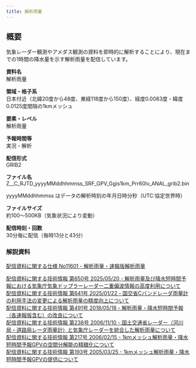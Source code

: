 ```yaml
---
title: 解析雨量
---
```


## 概要
気象レーダー観測やアメダス観測の資料を即時的に解析することにより、現在までの1時間の降水量を示す解析雨量を配信しています。

**資料名** <br/>
解析雨量

**領域・格子系** <br/>
日本付近（北緯20度から48度、東経118度から150度）、経度0.0083度・緯度0.0125度間隔の1kmメッシュ

**要素・レベル** <br/>
解析雨量

**予報時間等** <br/>
実況・解析

**配信形式** <br/>
GRIB2

**ファイル名** <br/>
Z__C_RJTD_yyyyMMddhhmmss_SRF_GPV_Ggis1km_Prr60lv_ANAL_grib2.bin

yyyyMMddhhmmss はデータの解析時刻の年月日時分秒（UTC:協定世界時）

**ファイルサイズ** <br/>
約100～500KB（気象状況により変動）

**配信時刻・回数** <br/>
30分毎に配信（毎時13分と43分）

### 解説資料
[配信資料に関する仕様 No11601 - 解析雨量・速報版解析雨量](https://www.data.jma.go.jp/suishin/shiyou/pdf/no11601)


[配信資料に関する技術情報 第650号 2025/05/20 - 解析雨量及び降水短時間予報における気象庁気象ドップラーレーダー二重偏波情報の高度利用について](https://dmdata.jp/docs/jma/technical/650.pdf) <br/>
[配信資料に関する技術情報 第641号 2025/01/22 - 国交省Cバンドレーダ雨量計の利用手法の変更による解析雨量の精度向上について](https://dmdata.jp/docs/jma/technical/491.pdf) <br/>
[配信資料に関する技術情報 第491号 2018/05/18 - 解析雨量・降水短時間予報（各速報版含む）の改良について](https://dmdata.jp/docs/jma/technical/491.pdf) <br/>
[配信資料に関する技術情報 第238号 2006/11/10 - 国土交通省レーダー（河川局・道路局レーダ雨量計）と気象庁レーダーを統合した解析雨量について](https://dmdata.jp/docs/jma/technical/238.pdf) <br/>
[配信資料に関する技術情報 第217号 2006/02/15 - 1kmメッシュ解析雨量・降水短時間予報GPVの空間分解能の精緻化について](https://dmdata.jp/docs/jma/technical/217.pdf) <br/>
[配信資料に関する技術情報 第193号 2005/03/25 - 1kmメッシュ解析雨量・降水短時間予報GPVの提供について](https://dmdata.jp/docs/jma/technical/193.pdf)
